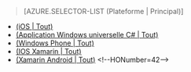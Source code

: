 ﻿> [AZURE.SELECTOR-LIST (Plateforme | Principal)]
- [(iOS | Tout)](/fr-fr/documentation/articles/mobile-services-ios-get-started-offline-data/)
- [(Application Windows universelle C# | Tout)](/fr-fr/documentation/articles/mobile-services-windows-store-dotnet-get-started-offline-data/)
- [(Windows Phone | Tout)](/fr-fr/documentation/articles/mobile-services-windows-phone-get-started-offline-data/)
- [(IOS Xamarin | Tout)](/fr-fr/documentation/articles/mobile-services-xamarin-ios-get-started-offline-data/)
- [(Xamarin Android | Tout)](/fr-fr/documentation/articles/mobile-services-xamarin-android-get-started-offline-data/)
\<!--HONumber=42-->
